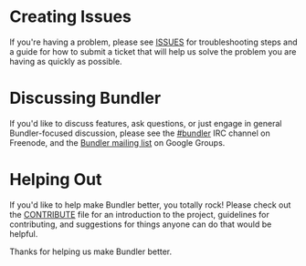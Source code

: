 # Creating Issues

If you're having a problem, please see [ISSUES](../ISSUES.md) for troubleshooting steps and a guide for how to submit a ticket that will help us solve the problem you are having as quickly as possible.

# Discussing Bundler

If you'd like to discuss features, ask questions, or just engage in general Bundler-focused discussion, please see the [#bundler](irc://irc.freenode.net/#bundler) IRC channel on Freenode, and the [Bundler mailing list](http://groups.google.com/ruby-bundler) on Google Groups.

# Helping Out

If you'd like to help make Bundler better, you totally rock! Please check out the [CONTRIBUTE](../CONTRIBUTE.md) file for an introduction to the project, guidelines for contributing, and suggestions for things anyone can do that would be helpful.

Thanks for helping us make Bundler better.